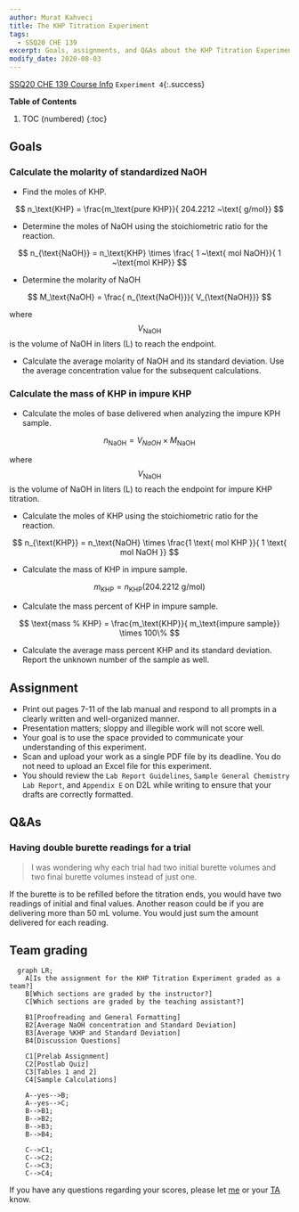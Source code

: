 ```yaml
---
author: Murat Kahveci
title: The KHP Titration Experiment
tags: 
  - SSQ20 CHE 139
excerpt: Goals, assignments, and Q&As about the KHP Titration Experiment.
modify_date: 2020-08-03
---
```

<a class="button button--outline-success button--pill button--xs" href="/tpv">SSQ20 CHE 139 Course Info</a>
`Experiment 4`{:.success}

__Table of Contents__

1. TOC (numbered)
{:toc}

## Goals

### Calculate the molarity of standardized NaOH

- Find the moles of KHP.

$$
  n_\text{KHP} = \frac{m_\text{pure KHP}}{ 204.2212 ~\text{ g/mol}}
$$

- Determine the moles of NaOH using the stoichiometric ratio for the reaction.

$$
  n_{\text{NaOH}} = n_\text{KHP} \times  \frac{ 1 ~\text{ mol NaOH}}{ 1 ~\text{mol KHP}}
$$

- Determine the molarity of NaOH

$$
  M_\text{NaOH} = \frac{ n_{\text{NaOH}}}{ V_{\text{NaOH}}}
$$

where $$  V_{\text{NaOH}} $$ is the volume of NaOH in liters (L) to reach the endpoint.

- Calculate the average molarity of NaOH and its standard deviation. Use the average concentration value for the subsequent calculations.

### Calculate the mass of KHP in impure KHP

- Calculate the moles of base delivered when analyzing the impure KPH sample.

$$
  n_{\text{NaOH}} = V_{NaOH} \times  M_\text{NaOH}
$$

where $$  V_{\text{NaOH}} $$ is the volume of NaOH in liters (L) to reach the endpoint for impure KHP titration.

- Calculate the moles of KHP using the stoichiometric ratio for the reaction. 

$$
  n_{\text{KHP}} = n_\text{NaOH} \times  \frac{1 \text{ mol KHP }}{ 1 \text{ mol NaOH }}  
$$

- Calculate the mass of KHP in impure sample.

$$
  m_\text{KHP} =  n_{\text{KHP}} ( 204.2212 \text{ g/mol})
$$
   
- Calculate the mass percent of KHP in impure sample.

$$
  \text{mass % KHP} = \frac{m_\text{KHP}}{ m_\text{impure sample}} \times 100\%
$$
  
- Calculate the average mass percent KHP and its standard deviation. Report the unknown number of the sample as well.

## Assignment

- Print out pages 7-11 of the lab manual and respond to all prompts in a clearly written and well-organized manner. 
- Presentation matters; sloppy and illegible work will not score well. 
- Your goal is to use the space provided to communicate your understanding of this experiment. 
- Scan and upload your work as a single PDF file by its deadline. You do not need to upload an Excel file for this experiment.
- You should review the `Lab Report Guidelines`, `Sample General Chemistry Lab Report`, and `Appendix E` on D2L while writing to ensure that your drafts are correctly formatted.

## Q&As

### Having double burette readings for a trial

> I was wondering why each trial had two initial burette volumes and two final burette volumes instead of just one.

If the burette is to be refilled before the titration ends, you would have two readings of initial and final values. Another reason could be if you are delivering more than 50 mL volume. You would just sum the amount delivered for each reading.

## Team grading

```mermaid
  graph LR;
    A[Is the assignment for the KHP Titration Experiment graded as a team?]
    B[Which sections are graded by the instructor?]
    C[Which sections are graded by the teaching assistant?]

    B1[Proofreading and General Formatting]
    B2[Average NaOH concentration and Standard Deviation]
    B3[Average %KHP and Standard Deviation]
    B4[Discussion Questions]

    C1[Prelab Assignment]
    C2[Postlab Quiz]
    C3[Tables 1 and 2]
    C4[Sample Calculations]

    A--yes-->B;
    A--yes-->C;
    B-->B1;
    B-->B2;
    B-->B3;
    B-->B4;

    C-->C1;
    C-->C2;
    C-->C3;
    C-->C4;
```

If you have any questions regarding your scores, please let [me](mailto:mkahveci@depaul.edu) or your [TA](mailto:brownt1129@gmail.com) know.